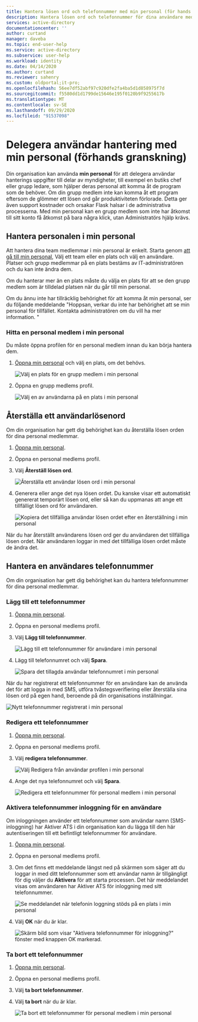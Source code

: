 ```yaml
---
title: Hantera lösen ord och telefonnummer med min personal (för hands version) – Azure AD | Microsoft Docs
description: Hantera lösen ord och telefonnummer för dina användare med min personal
services: active-directory
documentationcenter: ''
author: curtand
manager: daveba
ms.topic: end-user-help
ms.service: active-directory
ms.subservice: user-help
ms.workload: identity
ms.date: 04/14/2020
ms.author: curtand
ms.reviewer: sahenry
ms.custom: oldportal;it-pro;
ms.openlocfilehash: 56ee7df52abf97c920dfe2fa4ba5d1d858975f7d
ms.sourcegitcommit: f5580dd1d1799de15646e195f0120b9f9255617b
ms.translationtype: MT
ms.contentlocale: sv-SE
ms.lasthandoff: 09/29/2020
ms.locfileid: "91537098"
---
```

# <a name="delegate-user-management-with-my-staff-preview"></a>Delegera användar hantering med min personal (förhands granskning)

Din organisation kan använda **min personal** för att delegera användar hanterings uppgifter till delar av myndigheter, till exempel en butiks chef eller grupp ledare, som hjälper deras personal att komma åt de program som de behöver. Om din grupp medlem inte kan komma åt ett program eftersom de glömmer ett lösen ord går produktiviteten förlorade. Detta ger även support kostnader och orsakar Flask halsar i de administrativa processerna.  Med min personal kan en grupp medlem som inte har åtkomst till sitt konto få åtkomst på bara några klick, utan Administratörs hjälp krävs.

## <a name="manage-your-staff-in-my-staff"></a>Hantera personalen i min personal

Att hantera dina team medlemmar i min personal är enkelt. Starta genom [att gå till min personal](https://aka.ms/mystaff), Välj ett team eller en plats och välj en användare. Platser och grupp medlemmar på en plats bestäms av IT-administratören och du kan inte ändra dem.

Om du hanterar mer än en plats måste du välja en plats för att se den grupp medlem som är tilldelad platsen när du går till min personal.

Om du ännu inte har tillräcklig behörighet för att komma åt min personal, ser du följande meddelande "Hoppsan, verkar du inte har behörighet att se min personal för tillfället. Kontakta administratören om du vill ha mer information. "

### <a name="find-a-staff-member-in-my-staff"></a>Hitta en personal medlem i min personal

Du måste öppna profilen för en personal medlem innan du kan börja hantera dem.

1. [Öppna min personal](https://aka.ms/mystaff) och välj en plats, om det behövs.

    ![Välj en plats för en grupp medlem i min personal](media/my-staff-team-manager/allaus.png)

1. Öppna en grupp medlems profil.

    ![Välj en av användarna på en plats i min personal](media/my-staff-team-manager/aupage.png)

## <a name="reset-a-user-password"></a>Återställa ett användarlösenord

Om din organisation har gett dig behörighet kan du återställa lösen orden för dina personal medlemmar.

1. [Öppna min personal](https://aka.ms/mystaff).
1. Öppna en personal medlems profil.
1. Välj **Återställ lösen ord**.

    ![Återställa ett användar lösen ord i min personal](media/my-staff-team-manager/resetpassword1.png)

1. Generera eller ange det nya lösen ordet. Du kanske visar ett automatiskt genererat temporärt lösen ord, eller så kan du uppmanas att ange ett tillfälligt lösen ord för användaren.

    ![Kopiera det tillfälliga användar lösen ordet efter en återställning i min personal](media/my-staff-team-manager/resetpassword2.png)

När du har återställt användarens lösen ord ger du användaren det tillfälliga lösen ordet. När användaren loggar in med det tillfälliga lösen ordet måste de ändra det.

## <a name="manage-a-users-phone-number"></a>Hantera en användares telefonnummer

Om din organisation har gett dig behörighet kan du hantera telefonnummer för dina personal medlemmar.

### <a name="add-a-phone-number"></a>Lägg till ett telefonnummer

1. [Öppna min personal](https://aka.ms/mystaff).
1. Öppna en personal medlems profil.
1. Välj **Lägg till telefonnummer**.

    ![Lägg till ett telefonnummer för användare i min personal](media/my-staff-team-manager/addphone1.png)

1. Lägg till telefonnumret och välj **Spara**.

    ![Spara det tillagda användar telefonnumret i min personal](media/my-staff-team-manager/addphone2.png)

När du har registrerat ett telefonnummer för en användare kan de använda det för att logga in med SMS, utföra tvåstegsverifiering eller återställa sina lösen ord på egen hand, beroende på din organisations inställningar.

![Nytt telefonnummer registrerat i min personal](media/my-staff-team-manager/addphone3.png)

### <a name="edit-a-phone-number"></a>Redigera ett telefonnummer

1. [Öppna min personal](https://aka.ms/mystaff).
1. Öppna en personal medlems profil.
1. Välj **redigera telefonnummer**.

    ![Välj Redigera från användar profilen i min personal](media/my-staff-team-manager/editphone2.png)

1. Ange det nya telefonnumret och välj **Spara**.

    ![Redigera ett telefonnummer för personal medlem i min personal](media/my-staff-team-manager/editphone1.png)

### <a name="enable-phone-number-sign-in-for-a-user"></a>Aktivera telefonnummer inloggning för en användare

Om inloggningen använder ett telefonnummer som användar namn (SMS-inloggning) har Aktiver ATS i din organisation kan du lägga till den här autentiseringen till ett befintligt telefonnummer för användare.

1. [Öppna min personal](https://aka.ms/mystaff).
1. Öppna en personal medlems profil.
1. Om det finns ett meddelande längst ned på skärmen som säger att du loggar in med ditt telefonnummer som ett användar namn är tillgängligt för dig väljer du **Aktivera** för att starta processen. Det här meddelandet visas om användaren har Aktiver ATS för inloggning med sitt telefonnummer.

    ![Se meddelandet när telefonin loggning stöds på en plats i min personal](media/my-staff-team-manager/enableforms1.png)

1. Välj **OK** när du är klar.

    ![Skärm bild som visar "Aktivera telefonnummer för inloggning?" fönster med knappen OK markerad.](media/my-staff-team-manager/enableforms2.png)

### <a name="remove-a-phone-number"></a>Ta bort ett telefonnummer

1. [Öppna min personal](https://aka.ms/mystaff).
1. Öppna en personal medlems profil.
1. Välj **ta bort telefonnummer**.
1. Välj **ta bort** när du är klar.

    ![Ta bort ett telefonnummer för personal medlem i min personal](media/my-staff-team-manager/deletephone1.png)
